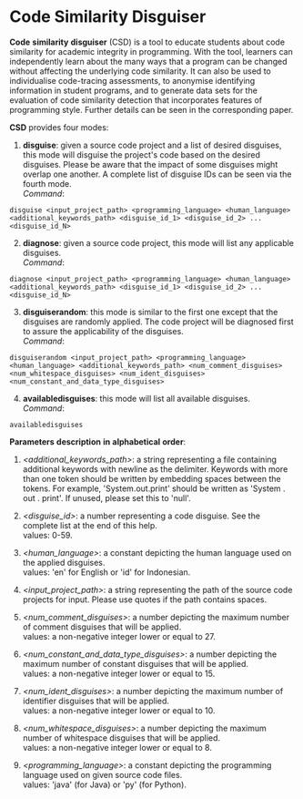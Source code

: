 # Code Similarity Disguiser

**Code** **similarity** **disguiser** \(CSD\) is a tool to educate students about code similarity for academic integrity in programming. With the tool, learners can independently learn about the many ways that a program can be changed without affecting the underlying code similarity. It can also be used to individualise code-tracing assessments, to anonymise identifying information in student programs, and to generate data sets for the evaluation of code similarity detection that incorporates features of programming style. Further details can be seen in the corresponding paper.  
  
  
**CSD** provides four modes:  
1. **disguise**: given a source code project and a list of desired disguises, this mode will disguise the project's code based on the desired disguises. Please be aware that the
  impact of some disguises might overlap one another. A complete list of disguise IDs can be seen via the fourth mode.  
  *Command*: 
  ```
  disguise <input_project_path> <programming_language> <human_language> <additional_keywords_path> <disguise_id_1> <disguise_id_2> ... <disguise_id_N>  
  ```  
    
2. **diagnose**: given a source code project, this mode will list any applicable disguises.  
  *Command*: 
  ```
  diagnose <input_project_path> <programming_language> <human_language> <additional_keywords_path> <disguise_id_1> <disguise_id_2> ... <disguise_id_N>  
  ```  
    
3. **disguiserandom**: this mode is similar to the first one except that the disguises are randomly applied. The code project will be diagnosed first to assure the applicability
  of the disguises.  
  *Command*: 
  ```
  disguiserandom <input_project_path> <programming_language> <human_language> <additional_keywords_path> <num_comment_disguises> <num_whitespace_disguises> <num_ident_disguises> <num_constant_and_data_type_disguises>  
  ```  
    
4. **availabledisguises**: this mode will list all available disguises.  
  *Command*: 
  ```
  availabledisguises  
  ```  
  
  
**Parameters** **description** **in** **alphabetical** **order**:  
  1. *<additional_keywords_path>*: a string representing a file containing additional keywords with newline as the delimiter. Keywords with more than one token should be written by embedding spaces between the tokens. For example, 'System.out.print' should be written as \'System . out . print\'. If unused, please set this to \'null\'.  
    
  2. *<disguise_id>*: a number representing a code disguise. See the complete list at the end of this help.  
      values: 0-59.  
      
  3. *<human_language>*: a constant depicting the human language used on the applied disguises.  
    values: 'en' for English or 'id' for Indonesian.  
    
  4. *<input_project_path>*: a string representing the path of the source code projects for input. Please use quotes if the path contains spaces.  
  
  5. *<num_comment_disguises>*: a number depicting the maximum number of comment disguises that will be applied.  
    values: a non-negative integer lower or equal to 27.  
    
  6. *<num_constant_and_data_type_disguises>*: a number depicting the maximum number of constant disguises that will be applied.  
    values: a non-negative integer lower or equal to 15.  
    
  7. *<num_ident_disguises>*: a number depicting the maximum number of identifier disguises that will be applied.  
    values: a non-negative integer lower or equal to 10.  
    
  8. *<num_whitespace_disguises>*: a number depicting the maximum number of whitespace disguises that will be applied.  
    values: a non-negative integer lower or equal to 8.  
    
  9. *<programming_language>*: a constant depicting the programming language used on given source code files.  
    values: 'java' (for Java) or 'py' (for Python).  
